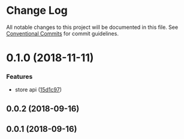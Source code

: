 # Change Log

All notable changes to this project will be documented in this file.
See [Conventional Commits](https://conventionalcommits.org) for commit guidelines.

<a name="0.1.0"></a>
# 0.1.0 (2018-11-11)


### Features

* store api ([15d1c97](https://github.com/gridsome/gridsome/tree/master/packages/source-faker/commit/15d1c97))



<a name="0.0.2"></a>
## 0.0.2 (2018-09-16)



<a name="0.0.1"></a>
## 0.0.1 (2018-09-16)

